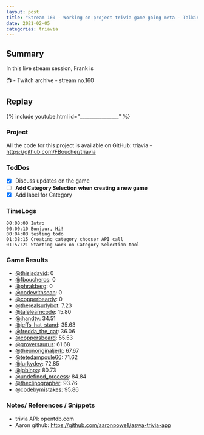 ```yaml
---
layout: post
title: "Stream 160 - Working on project trivia game going meta - Talking game mecanics"
date: 2021-02-05
categories: triavia
---
```


## Summary

In this live stream session, Frank is 

📺 - Twitch archive - stream no.160

## Replay

{% include youtube.html id="________________" %}
<br/><!--more-->


### Project

All the code for this project is available on GitHub: triavia - https://github.com/FBoucher/triavia

### TodDos

- [X] Discuss updates on the game
- [ ] **Add Category Selection when creating a new game**
- [X] Add label for Category

### TimeLogs

    00:00:00 Intro
    00:00:10 Bonjour, Hi!
    00:04:08 testing todo
    01:38:15 Creating category chooser API call
    01:57:21 Starting work on Category Selection tool

### Game Results

- [@thisisdavid](https://www.twitch.tv/thisisdavid): 0
- [@fboucheros](https://www.twitch.tv/fboucheros): 0
- [@phrakberg](https://www.twitch.tv/phrakberg): 0
- [@codewithsean](https://www.twitch.tv/codewithsean): 0
- [@copperbeardy](https://www.twitch.tv/copperbeardy): 0
- [@therealsurlybot](https://www.twitch.tv/therealsurlybot): 7.23
- [@talelearncode](https://www.twitch.tv/talelearncode): 15.80
- [@jhandtv](https://www.twitch.tv/jhandtv): 34.51
- [@jeffs_hat_stand](https://www.twitch.tv/jeffs_hat_stand): 35.63
- [@fredda_the_cat](https://www.twitch.tv/fredda_the_cat): 36.06
- [@coppersbeard](https://www.twitch.tv/coppersbeard): 55.53
- [@groversaurus](https://www.twitch.tv/groversaurus): 61.68
- [@theunoriginaljerk](https://www.twitch.tv/theunoriginaljerk): 67.67
- [@tetedampoule66](https://www.twitch.tv/tetedampoule66): 71.62
- [@lurkydev](https://www.twitch.tv/lurkydev): 72.85
- [@jobinpa](https://www.twitch.tv/jobinpa): 80.73
- [@undefined_process](https://www.twitch.tv/undefined_process): 84.84
- [@theclipographer](https://www.twitch.tv/theclipographer): 93.76
- [@codebymistakes](https://www.twitch.tv/codebymistakes): 95.86

### Notes/ References / Snippets

- trivia API: opentdb.com
- Aaron github: https://github.com/aaronpowell/aswa-trivia-app

